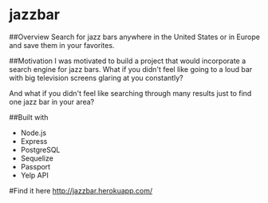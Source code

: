 jazzbar
=======
##Overview
Search for jazz bars anywhere in the United States or in Europe and save them in your favorites.

##Motivation
I was motivated to build a project that would incorporate a search engine for jazz bars. What if you didn't feel like going to a loud bar with big television screens glaring at you constantly? 

And what if you didn't feel like searching through many results just to find one jazz bar in your area?

##Built with
* Node.js
* Express
* PostgreSQL
* Sequelize
* Passport
* Yelp API

#Find it here
<http://jazzbar.herokuapp.com/>
